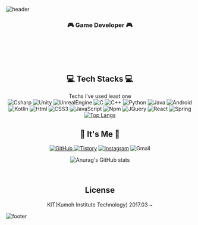 
![header](https://capsule-render.vercel.app/api?type=slice&color=FFA500&height=300&descAlign=50&fontAlign=50&section=header&text=SungHyeon ﻿Kim&fontSize=90&fontColor=2E2E2E)  

<div align="center">
    
### 🎮 Game Developer 🎮
<br/><br/><br/><br/>
    
## 💻 Tech Stacks 💻
Techs i've used least one <br/> 
<img alt="Csharp" src 
="https://img.shields.io/badge/Csharp-239120.svg?&style=for-the-badge&logo=Csharp&logoColor=white"/> <img alt="Unity" src ="https://img.shields.io/badge/Unity-FAFAFA.svg?&style=for-the-badge&logo=Unity&logoColor=black"/> <img alt="UnrealEngine" src ="https://img.shields.io/badge/Unreal-0E1128.svg?&style=for-the-badge&logo=Unreal Engine&logoColor=white"/> <img alt="C" src 
="https://img.shields.io/badge/C-A8B9CC.svg?&style=for-the-badge&logo=C&logoColor=white"/> <img alt="C++" src ="https://img.shields.io/badge/C++-00599C.svg?&style=for-the-badge&logo=C%2B%2B&logoColor=white"/>  <img alt="Python" src ="https://img.shields.io/badge/Python-3776AB.svg?&style=for-the-badge&logo=Python&logoColor=white"/> <img alt="Java" src ="https://img.shields.io/badge/Java-007396.svg?&style=for-the-badge&logo=Java&logoColor=white"/> <img alt="Android" src ="https://img.shields.io/badge/Android-3DDC84.svg?&style=for-the-badge&logo=Android&logoColor=white"/> </br> <img alt="Kotlin" src ="https://img.shields.io/badge/Kotlin-7F52FF.svg?&style=for-the-badge&logo=Kotlin&logoColor=white"/> <img alt="Html" src ="https://img.shields.io/badge/HTML-E34F26.svg?&style=for-the-badge&logo=HTML5&logoColor=white"/> <img alt="CSS3" src ="https://img.shields.io/badge/CSS3-FF9933.svg?&style=for-the-badge&logo=CSS3&logoColor=white"/>  <img alt="JavaScript" src ="https://img.shields.io/badge/JavaScript-F7DF1E.svg?&style=for-the-badge&logo=JavaScript&logoColor=white"/>  <img alt="Npm" src ="https://img.shields.io/badge/npm-CB3837.svg?&style=for-the-badge&logo=npm&logoColor=white"/> <img alt="JQuery" src ="https://img.shields.io/badge/JQuery-0769AD .svg?&style=for-the-badge&logo=JQuery&logoColor=white"/> <img alt="React" src ="https://img.shields.io/badge/React-61DAFB.svg?&style=for-the-badge&logo=React&logoColor=white"/>  <img alt="Spring" src ="https://img.shields.io/badge/Spring-6DB33F.svg?&style=for-the-badge&logo=Spring&logoColor=white"/> 
<br/>
[![Top Langs](https://github-readme-stats.vercel.app/api/top-langs/?username=kimasill&layout=compact)](https://github.com/anuraghazra/github-readme-stats)
<br/>

## 🌹 It's Me 🌹
<a href = "https://github.com/kimasill"><img alt="GitHub" src ="https://img.shields.io/badge/GitHub-181717.svg?&style=for-the-badge&logo=GitHub&logoColor=white"/>
</a> <a href = "https://kimasill.tistory.com/"> <img alt="Tistory" src ="https://img.shields.io/badge/Tistory-orange.svg?&style=for-the-badge"/></a>
</a> <a href = "https://instagram.com/kimasill"> <img alt="Instagram" src ="https://img.shields.io/badge/Instagram-E4405F.svg?&style=for-the-badge&logo=Instagram&logoColor=white"/></a>
<img alt="Gmail" src 
="https://img.shields.io/badge/kibbel1998@gmail.com-EA4335.svg?&style=for-the-badge&logo=Gmail&logoColor=white"/>

![Anurag's GitHub stats](https://github-readme-stats.vercel.app/api?username=kimasill&show_icons=true&theme=radical)

<br/>

## License

KIT(Kumoh Institute Technology) 2017.03 ~
</div>

![footer](https://capsule-render.vercel.app/api?type=waving&color=FFA500&height=300&reversal=true&descAlign=50&fontAlign=50&section=header&text=Thank﻿you&fontSize=70&fontColor=2E2E2E)  
